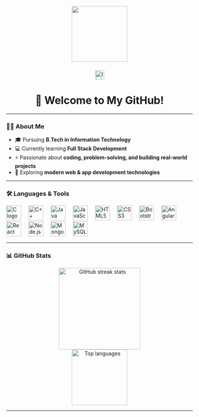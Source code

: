 <div align="center">
  <img height="150" src="https://media2.giphy.com/media/v1.Y2lkPTc5MGI3NjExYXYydzgxd2RvMTAxYXl1bDFodnZpa2JueTVlaTg4NmEwaWxiaW96bCZlcD12MV9pbnRlcm5hbF9naWZfYnlfaWQmY3Q9Zw/qgQUggAC3Pfv687qPC/giphy.gif" />
</div>

###

<div align="center">
  <a href="https://www.linkedin.com/in/arun2005s/" target="_blank">
    <img src="https://img.shields.io/static/v1?message=LinkedIn&logo=linkedin&label=&color=0077B5&logoColor=white&style=for-the-badge" height="25" alt="linkedin logo" />
  </a>
</div>

<h1 align="center">👋 Welcome to My GitHub!</h1>

---

### 👨‍💻 About Me  

- 🎓 Pursuing **B.Tech in Information Technology**  
- 💻 Currently learning **Full Stack Development**  
- ⚡ Passionate about **coding, problem-solving, and building real-world projects**  
- 🚀 Exploring **modern web & app development technologies**  

---

### 🛠️ Languages & Tools  

<div align="left">
  <img src="https://cdn.jsdelivr.net/gh/devicons/devicon/icons/c/c-original.svg" height="40" alt="C logo" />
  <img width="12" />
  <img src="https://cdn.jsdelivr.net/gh/devicons/devicon/icons/cplusplus/cplusplus-original.svg" height="40" alt="C++ logo" />
  <img width="12" />
  <img src="https://cdn.jsdelivr.net/gh/devicons/devicon/icons/java/java-original.svg" height="40" alt="Java logo" />
  <img width="12" />
  <img src="https://cdn.jsdelivr.net/gh/devicons/devicon/icons/javascript/javascript-original.svg" height="40" alt="JavaScript logo" />
  <img width="12" />
  <img src="https://cdn.jsdelivr.net/gh/devicons/devicon/icons/html5/html5-original.svg" height="40" alt="HTML5 logo" />
  <img width="12" />
  <img src="https://cdn.jsdelivr.net/gh/devicons/devicon/icons/css3/css3-original.svg" height="40" alt="CSS3 logo" />
  <img width="12" />
  <img src="https://cdn.jsdelivr.net/gh/devicons/devicon/icons/bootstrap/bootstrap-original.svg" height="40" alt="Bootstrap logo" />
  <img width="12" />
  <img src="https://cdn.jsdelivr.net/gh/devicons/devicon/icons/angularjs/angularjs-original.svg" height="40" alt="Angular logo" />
  <img width="12" />
  <img src="https://cdn.jsdelivr.net/gh/devicons/devicon/icons/react/react-original.svg" height="40" alt="React logo" />
  <img width="12" />
  <img src="https://cdn.jsdelivr.net/gh/devicons/devicon/icons/nodejs/nodejs-original.svg" height="40" alt="Node.js logo" />
  <img width="12" />
  <img src="https://cdn.jsdelivr.net/gh/devicons/devicon/icons/mongodb/mongodb-original.svg" height="40" alt="MongoDB logo" />
  <img width="12" />
  <img src="https://cdn.jsdelivr.net/gh/devicons/devicon/icons/mysql/mysql-original.svg" height="40" alt="MySQL logo" />
</div>

---

### 📊 GitHub Stats  

<div align="center">
  <img src="https://streak-stats.demolab.com?user=Arun2005s&locale=en&mode=daily&theme=dark&hide_border=false&border_radius=5" height="220" alt="GitHub streak stats" />
</div>

<div align="center">
  <img src="https://github-readme-stats.vercel.app/api/top-langs?username=Arun2005s&locale=en&layout=compact&card_width=320&langs_count=6&theme=dracula&hide_border=false" height="150" alt="Top languages" />
</div>

---
